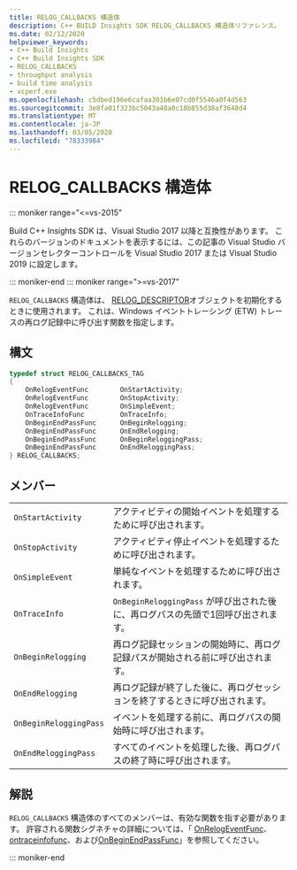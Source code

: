 ```yaml
---
title: RELOG_CALLBACKS 構造体
description: C++ BUILD Insights SDK RELOG_CALLBACKS 構造体リファレンス。
ms.date: 02/12/2020
helpviewer_keywords:
- C++ Build Insights
- C++ Build Insights SDK
- RELOG_CALLBACKS
- throughput analysis
- build time analysis
- vcperf.exe
ms.openlocfilehash: c5dbed196e6cafaa301b6e07cd0f5546a0f4d563
ms.sourcegitcommit: 3e8fa01f323bc5043a48a0c18b855d38af3648d4
ms.translationtype: MT
ms.contentlocale: ja-JP
ms.lasthandoff: 03/05/2020
ms.locfileid: "78333984"
---
```

# <a name="relog_callbacks-structure"></a>RELOG_CALLBACKS 構造体

::: moniker range="<=vs-2015"

Build C++ Insights SDK は、Visual Studio 2017 以降と互換性があります。 これらのバージョンのドキュメントを表示するには、この記事の Visual Studio バージョンセレクターコントロールを Visual Studio 2017 または Visual Studio 2019 に設定します。

::: moniker-end
::: moniker range=">=vs-2017"

`RELOG_CALLBACKS` 構造体は、 [RELOG_DESCRIPTOR](relog-descriptor-struct.md)オブジェクトを初期化するときに使用されます。 これは、Windows イベントトレーシング (ETW) トレースの再ログ記録中に呼び出す関数を指定します。

## <a name="syntax"></a>構文

```cpp
typedef struct RELOG_CALLBACKS_TAG
{
    OnRelogEventFunc        OnStartActivity;
    OnRelogEventFunc        OnStopActivity;
    OnRelogEventFunc        OnSimpleEvent;
    OnTraceInfoFunc         OnTraceInfo;
    OnBeginEndPassFunc      OnBeginRelogging;
    OnBeginEndPassFunc      OnEndRelogging;
    OnBeginEndPassFunc      OnBeginReloggingPass;
    OnBeginEndPassFunc      OnEndReloggingPass;
} RELOG_CALLBACKS;
```

## <a name="members"></a>メンバー

|  |  |
|--|--|
| `OnStartActivity` | アクティビティの開始イベントを処理するために呼び出されます。 |
| `OnStopActivity` | アクティビティ停止イベントを処理するために呼び出されます。 |
| `OnSimpleEvent` | 単純なイベントを処理するために呼び出されます。 |
| `OnTraceInfo` | `OnBeginReloggingPass` が呼び出された後に、再ログパスの先頭で1回呼び出されます。 |
| `OnBeginRelogging` | 再ログ記録セッションの開始時に、再ログ記録パスが開始される前に呼び出されます。 |
| `OnEndRelogging` | 再ログ記録が終了した後に、再ログセッションを終了するときに呼び出されます。 |
| `OnBeginReloggingPass` | イベントを処理する前に、再ログパスの開始時に呼び出されます。 |
| `OnEndReloggingPass` | すべてのイベントを処理した後、再ログパスの終了時に呼び出されます。 |

## <a name="remarks"></a>解説

`RELOG_CALLBACKS` 構造体のすべてのメンバーは、有効な関数を指す必要があります。 許容される関数シグネチャの詳細については、「 [OnRelogEventFunc](on-relog-event-func-typedef.md)、 [ontraceinfofunc](on-trace-info-func-typedef.md)、および[OnBeginEndPassFunc](on-begin-end-pass-func-typedef.md)」を参照してください。

::: moniker-end

